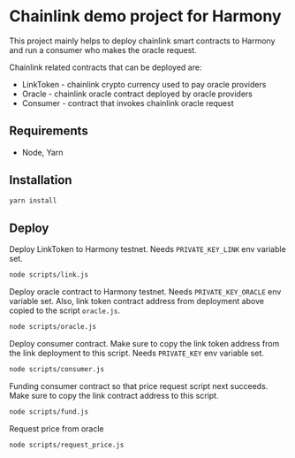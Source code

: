 # Chainlink demo project for Harmony

This project mainly helps to deploy chainlink smart contracts to Harmony and run a consumer who makes the oracle request.

Chainlink related contracts that can be deployed are:
* LinkToken - chainlink crypto currency used to pay oracle providers
* Oracle - chainlink oracle contract deployed by oracle providers
* Consumer - contract that invokes chainlink oracle request

## Requirements

- Node, Yarn

## Installation

```bash
yarn install
```

## Deploy

Deploy LinkToken to Harmony testnet. Needs `PRIVATE_KEY_LINK` env variable set. 
```bash
node scripts/link.js
```

Deploy oracle contract to Harmony testnet. Needs `PRIVATE_KEY_ORACLE` env variable set. Also, link token contract address from deployment above copied to the script `oracle.js`.
```bash
node scripts/oracle.js
```

Deploy consumer contract. Make sure to copy the link token address from the link deployment to this script. Needs `PRIVATE_KEY` env variable set.
```bash
node scripts/consumer.js
```

Funding consumer contract so that price request script next succeeds. Make sure to copy the link contract address to this script.
```bash
node scripts/fund.js
```

Request price from oracle
```bash
node scripts/request_price.js
```


